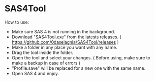 # SAS4Tool

How to use:

- Make sure SAS 4 is not running in the background.
- Download "SAS4Tool.exe" from the latests releases. ( https://github.com/0daxelagnia/SAS4Tool/releases )
- Make a folder in any place you want with any name.
- Drag the tool inside the folder.
- Open the tool and select your changes. ( Before using, make sure to make a backup in case of errors )
- "Profile.save" will be replaced for a new one with the same name.
- Open SAS 4 and enjoy.
